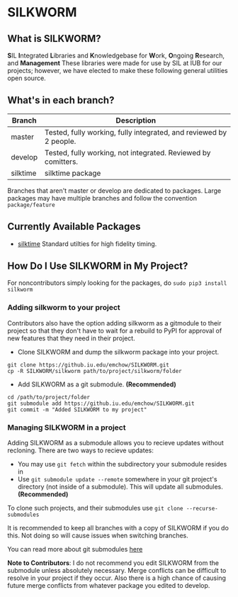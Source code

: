 # SILKWORM

## What is SILKWORM?
**S**IL
**I**ntegrated
**L**ibraries and
**K**nowledgebase for
**W**ork,
**O**ngoing
**R**esearch, and
**Management**
These libraries were made for use by SIL at IUB for our projects; however, we have elected to make these following general utilities open source.

## What's in each branch?
| Branch			| Description															                           |
| ------------ | --------------------------------------------------------------------------------- |
| master       | Tested, fully working, fully integrated, and reviewed by 2 people.                |
| develop		| Tested, fully working, not integrated. Reviewed by comitters.                     | 
| silktime     | silktime package                                                                  |

Branches that aren't master or develop are dedicated to packages. Large packages may have multiple branches and follow the convention `package/feature`

## Currently Available Packages
* [silktime](silkworm/silktime)
	Standard utilties for high fidelity timing.

## How Do I Use SILKWORM in My Project?

For noncontributors simply looking for the packages, do `sudo pip3 install silkworm`

### Adding silkworm to your project
Contributors also have the option adding silkworm as a gitmodule to their project so that they don't have to wait for a rebuild to PyPI for approval of new features that they need in their project.
- Clone SILKWORM and dump the silkworm package into your project.
```shell
git clone https://github.iu.edu/emchow/SILKWORM.git
cp -R SILKWORM/silkworm path/to/project/silkworm/folder
```

- Add SILKWORM as a git submodule. **(Recommended)**

```shell
cd /path/to/project/folder
git submodule add https://github.iu.edu/emchow/SILKWORM.git 
git commit -m "Added SILKWORM to my project"
```

### Managing SILKWORM in a project
Adding SILKWORM as a submodule allows you to recieve updates without recloning. There are two ways to recieve updates: 
	
- You may use `git fetch` within the subdirectory your submodule resides in
- Use `git submodule update --remote` somewhere in your git project's directory (not inside of a submodule). This will update all submodules. **(Recommended)**



To clone such projects, and their submodules use `git clone --recurse-submodules` 

It is recommended to keep all branches with a copy of SILKWORM if you do this. Not doing so will cause issues when switching branches.

You can read more about git submodules [here](https://git-scm.com/book/en/v2/Git-Tools-Submodules)

**Note to Contributors**: I do not recommend you edit SILKWORM from the submodule unless absolutely necessary. Merge conflicts can be difficult to resolve in your project
if they occur. Also there is a high chance of causing future merge conflicts from whatever package you edited to develop.


